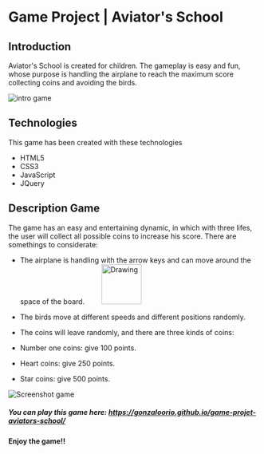 

# Game Project | Aviator's School

## Introduction

Aviator's School is created for children. The gameplay is easy and fun, whose purpose is handling the airplane to reach the maximum score collecting coins and avoiding the birds.

![intro game](https://raw.githubusercontent.com/GonzaloOrio/game-projet-aviators-school/master/img/demo.png)

## Technologies

This game has been created with these technologies
  - HTML5
  - CSS3
  - JavaScript
  - JQuery

## Description Game


The game has an easy and entertaining dynamic, in which with three lifes, the user will collect all possible coins to increase his score. There are somethings to considerate:


 - The airplane is handling with the arrow keys and can move around the space of the board. <img src="http://ayudaexcel.com/wp-content/uploads/2014/10/flechas.png" alt="Drawing" style="width: 80px; margin-left:30px;"/>

 - The birds move at different speeds and different positions randomly.
 - The coins will leave randomly, and there are three kinds of coins:

  - Number one coins: give 100 points.

  - Heart coins: give 250 points.

  - Star coins: give 500 points.


![Screenshot game](https://raw.githubusercontent.com/GonzaloOrio/game-projet-aviators-school/master/img/fondo.png)

##### You can play this game here: https://gonzaloorio.github.io/game-projet-aviators-school/

#### Enjoy the game!!

